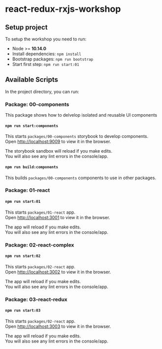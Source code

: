 # react-redux-rxjs-workshop

## Setup project

To setup the workshop you need to run:

- Node >= **10.14.0**
- Install dependencies: `npm install`
- Bootstrap packages: `npm run bootstrap`
- Start first step: `npm run start:01`

## Available Scripts

In the project directory, you can run:

### **Package: 00-components**

This package shows how to delvelop isolated and reusable UI components

#### `npm run start:components`

This starts `packages/00-components` storybook to develop components.<br>
Open [http://localhost:9009](http://localhost:9009) to view it in the browser.

The storybook sandbox will reload if you make edits.<br>
You will also see any lint errors in the console/app.

#### `npm run build:components`

This builds `packages/00-components` components to use in other packages.

### **Package: 01-react**

#### `npm run start:01`

This starts `packages/01-react` app.<br>
Open [http://localhost:3001](http://localhost:3001) to view it in the browser.

The app will reload if you make edits.<br>
You will also see any lint errors in the console/app.

### **Package: 02-react-complex**

#### `npm run start:02`

This starts `packages/02-react` app.<br>
Open [http://localhost:3002](http://localhost:3002) to view it in the browser.

The app will reload if you make edits.<br>
You will also see any lint errors in the console/app.

### **Package: 03-react-redux**

#### `npm run start:03`

This starts `packages/02-react` app.<br>
Open [http://localhost:3003](http://localhost:3003) to view it in the browser.

The app will reload if you make edits.<br>
You will also see any lint errors in the console/app.
